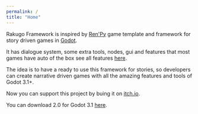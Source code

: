 ```yaml
---
permalink: /
title: "Home"
---
```


Rakugo Framework is inspired by [Ren'Py](https://www.renpy.org) game template and framework for story driven games in [Godot](https://godotengine.org).

It has dialogue system, some extra tools, nodes, gui and features that most games have auto of the box see all features [here]().

The idea is to have a ready to use this framework for stories, so developers can create narrative driven games with all the amazing features and tools of Godot 3.1+.

Now you can support this project by buing it on [itch.io](https://jebedaia.itch.io/rakugo).

You can download 2.0 for Godot 3.1 [here](https://github.com/rakugoteam/Rakugo/releases).
